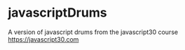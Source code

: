 # javascriptDrums

A version of javascript drums from the javascript30 course https://javascript30.com
